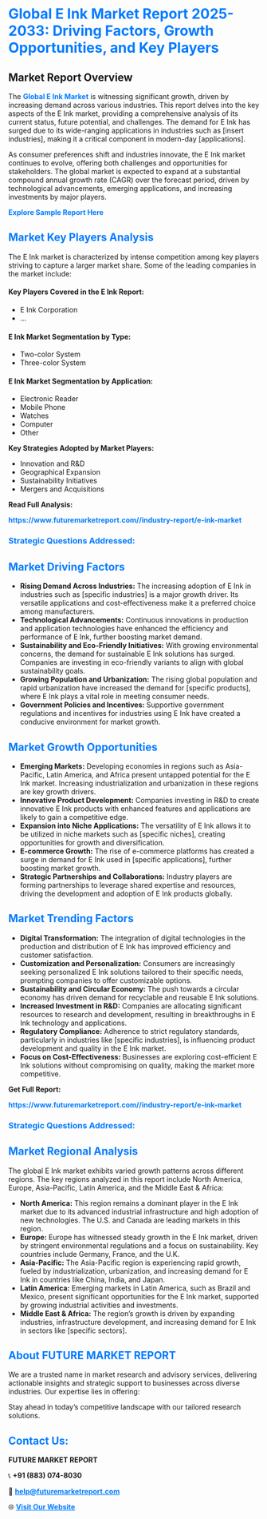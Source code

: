 <h1 style="color: #007BFF;">Global E Ink Market Report 2025-2033: Driving Factors, Growth Opportunities, and Key Players</h1>

<section id="overview">
<h2>Market Report Overview</h2>
<p>The <a href="https://www.futuremarketreport.com//industry-report/e-ink-market" style="color: #007BFF; text-decoration: none;"><strong>Global E Ink Market</strong></a> is witnessing significant growth, driven by increasing demand across various industries. This report delves into the key aspects of the E Ink market, providing a comprehensive analysis of its current status, future potential, and challenges. The demand for E Ink has surged due to its wide-ranging applications in industries such as [insert industries], making it a critical component in modern-day [applications].</p>
<p>As consumer preferences shift and industries innovate, the E Ink market continues to evolve, offering both challenges and opportunities for stakeholders. The global market is expected to expand at a substantial compound annual growth rate (CAGR) over the forecast period, driven by technological advancements, emerging applications, and increasing investments by major players.</p>
</section>

<section id="overview">
<p><a href="https://www.futuremarketreport.com//request-sample/reportId=89294" style="color: #007BFF; text-decoration: none;"><strong>Explore Sample Report Here</strong></a></p>
</section>

<section id="key-players">
<h2 style="color: #007BFF;">Market Key Players Analysis</h2>
<p>The E Ink market is characterized by intense competition among key players striving to capture a larger market share. Some of the leading companies in the market include:</p>
<h4>Key Players Covered in the E Ink Report:</h4>
<ul><li>E Ink Corporation</li><li>...</li></ul>
<h4>E Ink Market Segmentation by Type:</h4>
<ul><li>Two-color System</li><li>Three-color System</li></ul>

<h4>E Ink Market Segmentation by Application:</h4>
<ul><li>Electronic Reader</li><li>Mobile Phone</li><li>Watches</li><li>Computer</li><li>Other</li></ul>
<p><strong>Key Strategies Adopted by Market Players:</strong></p>
<ul>
<li>Innovation and R&D</li>
<li>Geographical Expansion</li>
<li>Sustainability Initiatives</li>
<li>Mergers and Acquisitions</li>
</ul>
</section>

<section>
<p><strong>Read Full Analysis: </strong></p><a href="https://www.futuremarketreport.com//industry-report/e-ink-market" style="color: #007BFF; text-decoration: none;"><strong>https://www.futuremarketreport.com//industry-report/e-ink-market</strong></a>
<h3 style="color: #007BFF;">Strategic Questions Addressed:</h3>
</section>

<section id="driving-factors">
<h2 style="color: #007BFF;">Market Driving Factors</h2>
<ul>
<li><strong>Rising Demand Across Industries:</strong> The increasing adoption of E Ink in industries such as [specific industries] is a major growth driver. Its versatile applications and cost-effectiveness make it a preferred choice among manufacturers.</li>
<li><strong>Technological Advancements:</strong> Continuous innovations in production and application technologies have enhanced the efficiency and performance of E Ink, further boosting market demand.</li>
<li><strong>Sustainability and Eco-Friendly Initiatives:</strong> With growing environmental concerns, the demand for sustainable E Ink solutions has surged. Companies are investing in eco-friendly variants to align with global sustainability goals.</li>
<li><strong>Growing Population and Urbanization:</strong> The rising global population and rapid urbanization have increased the demand for [specific products], where E Ink plays a vital role in meeting consumer needs.</li>
<li><strong>Government Policies and Incentives:</strong> Supportive government regulations and incentives for industries using E Ink have created a conducive environment for market growth.</li>
</ul>
</section>

<section id="growth-opportunities">
<h2 style="color: #007BFF;">Market Growth Opportunities</h2>
<ul>
<li><strong>Emerging Markets:</strong> Developing economies in regions such as Asia-Pacific, Latin America, and Africa present untapped potential for the E Ink market. Increasing industrialization and urbanization in these regions are key growth drivers.</li>
<li><strong>Innovative Product Development:</strong> Companies investing in R&D to create innovative E Ink products with enhanced features and applications are likely to gain a competitive edge.</li>
<li><strong>Expansion into Niche Applications:</strong> The versatility of E Ink allows it to be utilized in niche markets such as [specific niches], creating opportunities for growth and diversification.</li>
<li><strong>E-commerce Growth:</strong> The rise of e-commerce platforms has created a surge in demand for E Ink used in [specific applications], further boosting market growth.</li>
<li><strong>Strategic Partnerships and Collaborations:</strong> Industry players are forming partnerships to leverage shared expertise and resources, driving the development and adoption of E Ink products globally.</li>
</ul>
</section>

<section id="trending-factors">
<h2 style="color: #007BFF;">Market Trending Factors</h2>
<ul>
<li><strong>Digital Transformation:</strong> The integration of digital technologies in the production and distribution of E Ink has improved efficiency and customer satisfaction.</li>
<li><strong>Customization and Personalization:</strong> Consumers are increasingly seeking personalized E Ink solutions tailored to their specific needs, prompting companies to offer customizable options.</li>
<li><strong>Sustainability and Circular Economy:</strong> The push towards a circular economy has driven demand for recyclable and reusable E Ink solutions.</li>
<li><strong>Increased Investment in R&D:</strong> Companies are allocating significant resources to research and development, resulting in breakthroughs in E Ink technology and applications.</li>
<li><strong>Regulatory Compliance:</strong> Adherence to strict regulatory standards, particularly in industries like [specific industries], is influencing product development and quality in the E Ink market.</li>
<li><strong>Focus on Cost-Effectiveness:</strong> Businesses are exploring cost-efficient E Ink solutions without compromising on quality, making the market more competitive.</li>
</ul>
</section>

<section>
<p><strong>Get Full Report: </strong></p><a href="https://www.futuremarketreport.com//industry-report/e-ink-market" style="color: #007BFF; text-decoration: none;"><strong>https://www.futuremarketreport.com//industry-report/e-ink-market</strong></a>
<h3 style="color: #007BFF;">Strategic Questions Addressed:</h3>
</section>


<section id="regional-analysis">
<h2 style="color: #007BFF;">Market Regional Analysis</h2>
<p>The global E Ink market exhibits varied growth patterns across different regions. The key regions analyzed in this report include North America, Europe, Asia-Pacific, Latin America, and the Middle East & Africa:</p>
<ul>
<li><strong>North America:</strong> This region remains a dominant player in the E Ink market due to its advanced industrial infrastructure and high adoption of new technologies. The U.S. and Canada are leading markets in this region.</li>
<li><strong>Europe:</strong> Europe has witnessed steady growth in the E Ink market, driven by stringent environmental regulations and a focus on sustainability. Key countries include Germany, France, and the U.K.</li>
<li><strong>Asia-Pacific:</strong> The Asia-Pacific region is experiencing rapid growth, fueled by industrialization, urbanization, and increasing demand for E Ink in countries like China, India, and Japan.</li>
<li><strong>Latin America:</strong> Emerging markets in Latin America, such as Brazil and Mexico, present significant opportunities for the E Ink market, supported by growing industrial activities and investments.</li>
<li><strong>Middle East & Africa:</strong> The region’s growth is driven by expanding industries, infrastructure development, and increasing demand for E Ink in sectors like [specific sectors].</li>
</ul>
</section>

<footer>
<h2 style="color: #007BFF;">About FUTURE MARKET REPORT</h2>
<p>We are a trusted name in market research and advisory services, delivering actionable insights and strategic support to businesses across diverse industries. Our expertise lies in offering:</p>

<p>Stay ahead in today’s competitive landscape with our tailored research solutions.</p>

<h2 style="color: #007BFF;">Contact Us:</h2>
<p><strong>FUTURE MARKET REPORT</strong></p>
<p>📞 <strong>+91 (883) 074-8030</strong></p>
<p>📧 <strong><a href="mailto:help@futuremarketreport.com" style="color: #007BFF;">help@futuremarketreport.com</a></strong></p>
<p>🌐 <strong><a href="https://www.futuremarketreport.com/" style="color: #007BFF;">Visit Our Website</a></strong></p>
</footer>